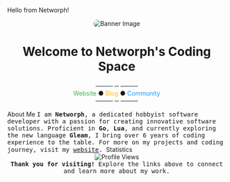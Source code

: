 Hello from Networph!
<div align="center">
  <img src="https://safe.kashima.moe/geajomx5q8m3.jpg" alt="Banner Image" style="border-radius: 12px;">
  <h1>Welcome to Networph's Coding Space</h1>
  <!-- Navigation Links -->
  <p>
    ──── ─ ────<br>
    <a href='https://networph.tech' style='text-decoration: none; color: #4CAF50;'>Website</a> ● 
    <a href='https://networph.tech/blog' style='text-decoration: none; color: #FFC107;'>Blog</a> ● 
    <a href='https://discord.gg/3PDdcQz' style='text-decoration: none; color: #2196F3;'>Community</a><br>
    ──── ─ ────
  </p>
</div>
About Me
<samp>
I am <strong>Networph</strong>, a dedicated hobbyist software developer with a passion for creating innovative software solutions. Proficient in <strong>Go</strong>, <strong>Lua</strong>, and currently exploring the new language <strong>Gleam</strong>, I bring over 6 years of coding experience to the table. For more on my projects and coding journey, visit my <a href="https://networph.tech">website</a>.
</samp>
Statistics
<div align="center">
  <img src="https://komarev.com/ghpvc/?username=Networph&color=ff69b4" alt="Profile Views">
</div><div align="center">
  <samp>
    <strong>Thank you for visiting!</strong> Explore the links above to connect and learn more about my work.
  </samp>
</div>
